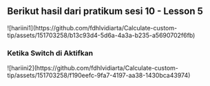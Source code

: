 <h2>Berikut hasil dari pratikum sesi 10 - Lesson 5</h2>
![hariini1](https://github.com/fdhlvidiarta/Calculate-custom-tip/assets/151703258/b13c93d4-5d6a-4a3a-b235-a5690702f6fb)

<h3>Ketika Switch di Aktifkan</h3>
![hariini2](https://github.com/fdhlvidiarta/Calculate-custom-tip/assets/151703258/f190eefc-9fa7-4197-aa38-1430bca43974)
